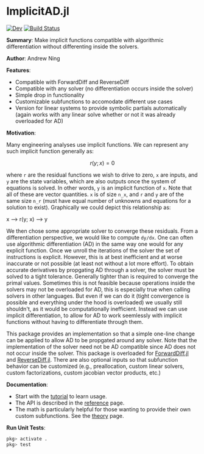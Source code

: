 # ImplicitAD.jl

<!-- [![Stable](https://img.shields.io/badge/docs-stable-blue.svg)](https://byuflowlab.github.io/ImplicitAD.jl/stable/) -->
[![Dev](https://img.shields.io/badge/docs-dev-blue.svg)](https://byuflowlab.github.io/ImplicitAD.jl/dev/)
[![Build Status](https://github.com/byuflowlab/ImplicitAD.jl/actions/workflows/CI.yml/badge.svg?branch=main)](https://github.com/byuflowlab/ImplicitAD.jl/actions/workflows/CI.yml?query=branch%3Amain)

**Summary**: Make implicit functions compatible with algorithmic differentiation without differenting inside the solvers.

**Author**: Andrew Ning

**Features**:

- Compatible with ForwardDiff and ReverseDiff
- Compatible with any solver (no differentiation occurs inside the solver)
- Simple drop in functionality
- Customizable subfunctions to accomodate different use cases
- Version for linear systems to provide symbolic partials automatically (again works with any linear solve whether or not it was already overloaded for AD)

**Motivation**:

Many engineering analyses use implicit functions.  We can represent any such implicit function generally as:
```math
r(y; x) = 0
```
where ``r`` are the residual functions we wish to drive to zero, ``x`` are inputs, and ``y`` are the state variables, which are also outputs once the system of equations is solved.  In other words, ``y`` is an implicit function of ``x``. Note that all of these are vector quantities.  ``x`` is of size ``n_x``, and ``r`` and ``y`` are of the same size ``n_r`` (must have equal number of unknowns and equations for a solution to exist). Graphically we could depict this relationship as:

x --> r(y; x) --> y

We then chose some appropriate solver to converge these residuals.  From a differentiation perspective, we would like to compute ``dy/dx``.  One can often use algorithmic differentiation (AD) in the same way one would for any explicit function.  Once we unroll the iterations of the solver the set of instructions is explicit.  However, this is at best inefficient and at worse inaccurate or not possible (at least not without a lot more effort).  To obtain accurate derivatives by propgating AD through a solver, the solver must be solved to a tight tolerance.  Generally tighter than is required to converge the primal values.  Sometimes this is not feasible because operations inside the solvers may not be overloaded for AD, this is especially true when calling solvers in other languages.  But even if we can do it (tight convergence is possible and everything under the hood is overloaded) we usually still shouldn't, as it would be computationally inefficient.  Instead we can use implicit differentiation, to allow for AD to work seemlessly with implicit functions without having to differentiate through them.

This package provides an implementation so that a simple one-line change can be applied to allow AD to be propgated around any solver.  Note that the implementation of the solver need not be AD compatible since AD does not not occur inside the solver.  This package is overloaded for [ForwardDiff.jl](https://github.com/JuliaDiff/ForwardDiff.jl) and [ReverseDiff.jl](https://github.com/JuliaDiff/ReverseDiff.jl).  There are also optional inputs so that subfunction behavior can be customized (e.g., preallocation, custom linear solvers, custom factorizations, custom jacobian vector products, etc.)

**Documentation**:

- Start with the [tutorial](tutorial.md) to learn usage.
- The API is described in the [reference](reference.md) page.
- The math is particularly helpful for those wanting to provide their own custom subfunctions. See the [theory](theory.md) page.

**Run Unit Tests**:

```julia
pkg> activate .
pkg> test
```
